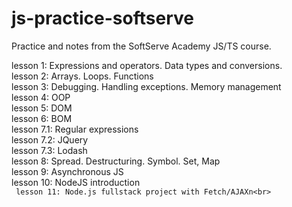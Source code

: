 # js-practice-softserve

Practice and notes from the SoftServe Academy JS/TS course.

lesson 1: Expressions and operators. Data types and conversions.<br>
lesson 2: Arrays. Loops. Functions<br>
lesson 3: Debugging. Handling exceptions. Memory management<br>
lesson 4: OOP<br>
lesson 5: DOM<br>
lesson 6: BOM<br>
lesson 7.1: Regular expressions<br>
lesson 7.2: JQuery<br>
lesson 7.3: Lodash<br>
lesson 8: Spread. Destructuring. Symbol. Set, Map<br>
lesson 9: Asynchronous JS<br>
lesson 10: NodeJS introduction<br>`
lesson 11: Node.js fullstack project with Fetch/AJAXn<br>`
